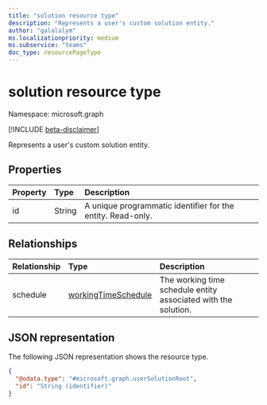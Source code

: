 ```yaml
---
title: "solution resource type"
description: "Represents a user's custom solution entity."
author: "galalalym"
ms.localizationpriority: medium
ms.subservice: "teams"
doc_type: resourcePageType
---
```


# solution resource type

Namespace: microsoft.graph

[!INCLUDE [beta-disclaimer](../../includes/beta-disclaimer.md)]

Represents a user's custom solution entity.

## Properties

|Property|Type|Description|
|:---|:---|:---|
|id|String|A unique programmatic identifier for the entity. Read-only.|

## Relationships

|Relationship|Type|Description|
|:---|:---|:---|
|schedule|[workingTimeSchedule](../resources/workingtimeschedule.md)|The working time schedule entity associated with the solution.|

## JSON representation

The following JSON representation shows the resource type.
<!-- {
  "blockType": "resource",
  "keyProperty": "id",
  "@odata.type": "microsoft.graph.userSolutionRoot",
  "openType": false
}
-->
``` json
{
  "@odata.type": "#microsoft.graph.userSolutionRoot",
  "id": "String (identifier)"
}
```
